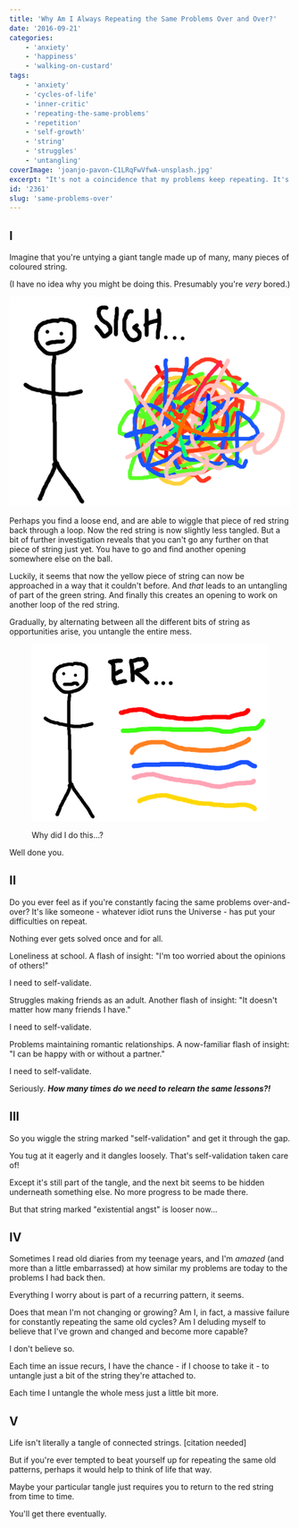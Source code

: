 ```yaml
---
title: 'Why Am I Always Repeating the Same Problems Over and Over?'
date: '2016-09-21'
categories:
    - 'anxiety'
    - 'happiness'
    - 'walking-on-custard'
tags:
    - 'anxiety'
    - 'cycles-of-life'
    - 'inner-critic'
    - 'repeating-the-same-problems'
    - 'repetition'
    - 'self-growth'
    - 'string'
    - 'struggles'
    - 'untangling'
coverImage: 'joanjo-pavon-C1LRqFwVfwA-unsplash.jpg'
excerpt: "It's not a coincidence that my problems keep repeating. It's good."
id: '2361'
slug: 'same-problems-over'
---
```


## I

Imagine that you're untying a giant tangle made up of many, many pieces of coloured string.

(I have no idea why you might be doing this. Presumably you're _very_ bored.)

![untangling-1](images/untangling-1.png)

<!--more-->

Perhaps you find a loose end, and are able to wiggle that piece of red string back through a loop. Now the red string is now slightly less tangled. But a bit of further investigation reveals that you can't go any further on that piece of string just yet. You have to go and find another opening somewhere else on the ball.

Luckily, it seems that now the yellow piece of string can now be approached in a way that it couldn't before. And _that_ leads to an untangling of part of the green string. And finally this creates an opening to work on another loop of the red string.

Gradually, by alternating between all the different bits of string as opportunities arise, you untangle the entire mess.

<figure>

![Why did I do this...?](images/untangling-2.png)

<figcaption>

Why did I do this...?

</figcaption>

</figure>

Well done you.

## II

Do you ever feel as if you're constantly facing the same problems over-and-over? It's like someone - whatever idiot runs the Universe - has put your difficulties on repeat.

Nothing ever gets solved once and for all.

Loneliness at school. A flash of insight: "I'm too worried about the opinions of others!"

I need to self-validate.

Struggles making friends as an adult. Another flash of insight: "It doesn't matter how many friends I have."

I need to self-validate.

Problems maintaining romantic relationships. A now-familiar flash of insight: "I can be happy with or without a partner."

I need to self-validate.

Seriously. **_How many times do we need to relearn the same lessons?!_**

## III

So you wiggle the string marked "self-validation" and get it through the gap.

You tug at it eagerly and it dangles loosely. That's self-validation taken care of!

Except it's still part of the tangle, and the next bit seems to be hidden underneath something else. No more progress to be made there.

But that string marked "existential angst" is looser now...

## IV

Sometimes I read old diaries from my teenage years, and I'm _amazed_ (and more than a little embarrassed) at how similar my problems are today to the problems I had back then.

Everything I worry about is part of a recurring pattern, it seems.

Does that mean I'm not changing or growing? Am I, in fact, a massive failure for constantly repeating the same old cycles? Am I deluding myself to believe that I've grown and changed and become more capable?

I don't believe so.

Each time an issue recurs, I have the chance - if I choose to take it - to untangle just a bit of the string they're attached to.

Each time I untangle the whole mess just a little bit more.

## V

Life isn't literally a tangle of connected strings. \[citation needed\]

But if you're ever tempted to beat yourself up for repeating the same old patterns, perhaps it would help to think of life that way.

Maybe your particular tangle just requires you to return to the red string from time to time.

You'll get there eventually.

